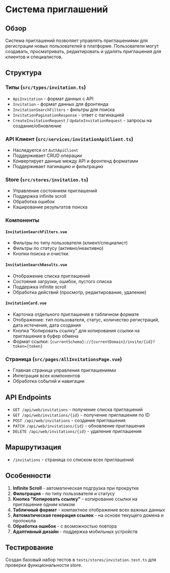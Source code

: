 # Система приглашений

## Обзор

Система приглашений позволяет управлять приглашениями для регистрации новых пользователей в платформе. Пользователи могут создавать, просматривать, редактировать и удалять приглашения для клиентов и специалистов.

## Структура

### Типы (`src/types/invitation.ts`)
- `ApiInvitation` - формат данных с API
- `Invitation` - формат данных для фронтенда
- `InvitationSearchFilters` - фильтры для поиска
- `InvitationPaginationResponse` - ответ с пагинацией
- `CreateInvitationRequest` / `UpdateInvitationRequest` - запросы на создание/обновление

### API Клиент (`src/services/invitationApiClient.ts`)
- Наследуется от `AuthApiClient`
- Поддерживает CRUD операции
- Конвертирует данные между API и фронтенд форматами
- Поддерживает пагинацию и фильтрацию

### Store (`src/stores/invitation.ts`)
- Управление состоянием приглашений
- Поддержка infinite scroll
- Обработка ошибок
- Кэширование результатов поиска

### Компоненты

#### `InvitationSearchFilters.vue`
- Фильтры по типу пользователя (клиент/специалист)
- Фильтры по статусу (активно/неактивно)
- Кнопки поиска и очистки

#### `InvitationSearchResults.vue`
- Отображение списка приглашений
- Состояния загрузки, ошибок, пустого списка
- Поддержка infinite scroll
- Обработка действий (просмотр, редактирование, удаление)

#### `InvitationCard.vue`
- Карточка отдельного приглашения в табличном формате
- Отображение: тип пользователя, статус, количество регистраций, дата истечения, дата создания
- Кнопка "Копировать ссылку" для копирования ссылки на приглашение в буфер обмена
- Формат ссылки: `{currentSchema}://{currentDomain}/invite/{id}?token={token}`

### Страница (`src/pages/AllInvitationsPage.vue`)
- Главная страница управления приглашениями
- Интеграция всех компонентов
- Обработка событий и навигации

## API Endpoints

- `GET /api/web/invitations` - получение списка приглашений
- `GET /api/web/invitations/{id}` - получение приглашения по ID
- `POST /api/web/invitations` - создание приглашения
- `PATCH /api/web/invitations/{id}` - обновление приглашения
- `DELETE /api/web/invitations/{id}` - удаление приглашения

## Маршрутизация

- `/invitations` - страница со списком всех приглашений

## Особенности

1. **Infinite Scroll** - автоматическая подгрузка при прокрутке
2. **Фильтрация** - по типу пользователя и статусу
3. **Кнопка "Копировать ссылку"** - копирование ссылки на приглашение одним кликом
4. **Табличный формат** - компактное отображение всех важных данных
5. **Автоматическая генерация ссылок** - на основе текущего домена и протокола
6. **Обработка ошибок** - с возможностью повтора
7. **Адаптивный дизайн** - поддержка мобильных устройств

## Тестирование

Создан базовый набор тестов в `tests/stores/invitation.test.ts` для проверки функциональности store.
